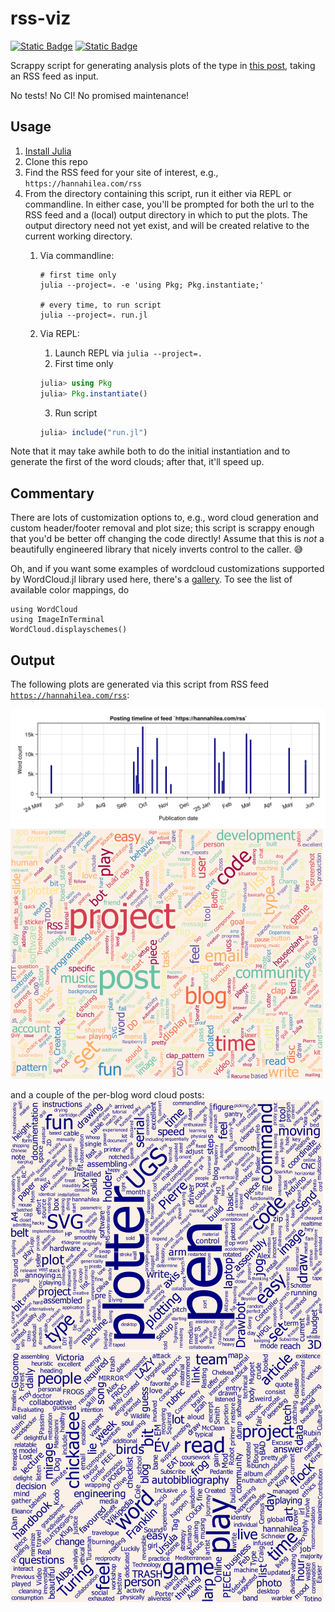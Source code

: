 # rss-viz
[<img alt="Static Badge" src="https://img.shields.io/badge/%F0%9F%AA%B4%20Houseplant%20-x?style=flat&amp;label=Project%20type&amp;color=1E1E1D">](https://www.hannahilea.com/blog/houseplant-programming)
[<img alt="Static Badge" src="https://img.shields.io/badge/%F0%9F%8F%B3%EF%B8%8F%E2%80%8D%F0%9F%8C%88%20Gay%20Agenda%20License%201.0%20%F0%9F%8F%B3%EF%B8%8F%E2%80%8D%E2%9A%A7%EF%B8%8F-x?style=flat&amp;label=License&amp;color=FDF2F8">](./LICENSE.md)




Scrappy script for generating analysis plots of the type in [this post](https://hannahilea.com/blog/blog-birthday-1/), taking an RSS feed as input.

No tests! No CI! No promised maintenance! 

## Usage

1. [Install Julia](https://julialang.org/install/)
2. Clone this repo
3. Find the RSS feed for your site of interest, e.g., `https://hannahilea.com/rss`
4. From the directory containing this script, run it either via REPL or commandline. In either case, you'll be prompted for both the url to the RSS feed and a (local) output directory in which to put the plots. The output directory need not yet exist, and will be created relative to the current working directory.
    1. Via commandline: 
        ```
        # first time only
        julia --project=. -e 'using Pkg; Pkg.instantiate;'

        # every time, to run script
        julia --project=. run.jl
        ```
    
    2. Via REPL:
        1. Launch REPL via `julia --project=.`
        2. First time only
        ```julia
        julia> using Pkg
        julia> Pkg.instantiate()
        ```
        3. Run script
        ```julia
        julia> include("run.jl")
        ```

Note that it may take awhile both to do the initial instantiation and to generate the first of the word clouds; after that, it'll speed up.

## Commentary

There are lots of customization options to, e.g., word cloud generation and custom header/footer removal and plot size; this script is scrappy enough that you'd be better off changing the code directly! Assume that this is *not* a beautifully engineered library that nicely inverts control to the caller. 😅

Oh, and if you want some examples of wordcloud customizations supported by WordCloud.jl library used here, there's a [gallery](https://github.com/guo-yong-zhi/WordCloud-Gallery/blob/main/README.md).
To see the list of available color mappings, do 
```
using WordCloud
using ImageInTerminal
WordCloud.displayschemes()
```

## Output

The following plots are generated via this script from RSS feed [`https://hannahilea.com/rss`](https://hannahilea.com/rss):

![Timeline plot](./example-output/timeline.png)
![Word cloud plot](./example-output/wc-all.png)

and a couple of the per-blog word cloud posts:
[![Word cloud plot](./example-output/wc-15.png)](https://hannahilea.com/blog/ly-drawbot-setup/)
[![Word cloud plot](./example-output/wc-19.png)](https://hannahilea.com/blog/autobibliography-2/)



